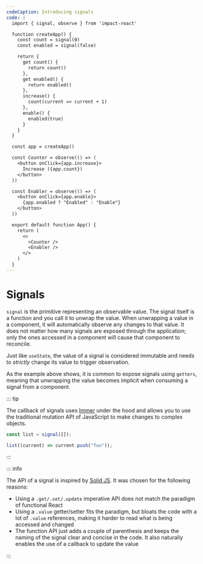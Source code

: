 ```yaml
---
codeCaption: Introducing signals
code: |
  import { signal, observe } from 'impact-react'

  function createApp() {
    const count = signal(0)
    const enabled = signal(false)

    return {
      get count() {
        return count()
      },
      get enabled() {
        return enabled()
      },
      increase() {
        count(current => current + 1)
      },
      enable() {
        enabled(true)
      }
    }
  }

  const app = createApp()

  const Counter = observe(() => (
    <button onClick={app.increase}>
      Increase ({app.count})
    </button>
  ))

  const Enabler = observe(() => (
    <button onClick={app.enable}>
      {app.enabled ? "Enabled" : "Enable"}
    </button>
  ))

  export default function App() {
    return (
      <>
        <Counter />
        <Enabler />
      </>
    )
  }
---
```


# Signals

<ClientOnly>
  <Playground />
</ClientOnly>

`signal` is the primitive representing an observable value. The signal itself is a function and you call it to unwrap the value. When unwrapping a value in a component, it will automatically observe any changes to that value. It does not matter how many signals are exposed through the application; only the ones accessed in a component will cause that component to reconcile.

Just like `useState`, the value of a signal is considered immutable and needs to _strictly_ change its value to trigger observation.

As the example above shows, it is common to expose signals using `getters`, meaning that unwrapping the value becomes implicit when consuming a signal from a component.

::: tip

The callback of signals uses [Immer]() under the hood and allows you to use the traditional mutation API of JavaScript to make changes to complex objects.

```ts
const list = signal([]);

list((current) => current.push("foo"));
```

:::

::: info

The API of a signal is inspired by [Solid JS](https://www.solidjs.com/). It was chosen for the following reasons:

- Using a `.get/.set/.update` imperative API does not match the paradigm of functional React
- Using a `.value` getter/setter fits the paradigm, but bloats the code with a lot of `.value` references, making it harder to read what is being accessed and changed
- The function API just adds a couple of parenthesis and keeps the naming of the signal clear and concise in the code. It also naturally enables the use of a callback to update the value

:::
